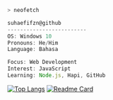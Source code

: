 ```bash
> neofetch
```

```javascript
suhaefifzn@github
-------------------------
OS: Windows 10
Pronouns: He/Him
Language: Bahasa

Focus: Web Development
Interest: JavaScript
Learning: Node.js, Hapi, GitHub
```
[![Top Langs](https://github-readme-stats.vercel.app/api/top-langs/?username=suhaefifzn&layout=compact)](https://github.com/anuraghazra/github-readme-stats)
[![Readme Card](https://github-readme-stats.vercel.app/api/pin/?username=suhaefifzn&repo=open-music-submission&show_owner=true)](https://github.com/anuraghazra/github-readme-stats)
